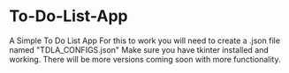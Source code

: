 # To-Do-List-App
A Simple To Do List App
For this to work you will need to create a .json file named "TDLA_CONFIGS.json"
Make sure you have tkinter installed and working.
There will be more versions coming soon with more functionality.
